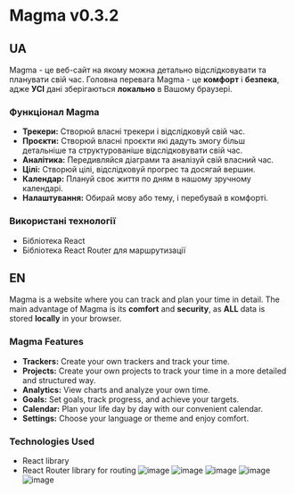 # Magma v0.3.2
## UA
Magma - це веб-сайт на якому можна детально відслідковувати та планувати свій час.
Головна перевага Magma - це **комфорт** і **безпека**, адже **УСІ** дані зберігаються **локально** в Вашому браузері.

### Функціонал Magma
- **Трекери:** Створюй власні трекери і відслідковуй свій час.
- **Проєкти:** Створюй власні проєкти які дадуть змогу більш детальніше та структурованіше відслідковувати свій час.
- **Аналітика:** Передивляйся діаграми та аналізуй свій власний час.
- **Цілі:** Створюй цілі, відслідковуй прогрес та досягай вершин.
- **Календар:** Плануй своє життя по дням в нашому зручному календарі.
- **Налаштування:** Обирай мову або тему, і перебувай в комфорті.

### Використані технології
- Бібліотека React
- Бібліотека React Router для маршрутизації

## EN
Magma is a website where you can track and plan your time in detail.
The main advantage of Magma is its **comfort** and **security**, as **ALL** data is stored **locally** in your browser.

### Magma Features
- **Trackers:** Create your own trackers and track your time.
- **Projects:** Create your own projects to track your time in a more detailed and structured way.
- **Analytics:** View charts and analyze your own time.
- **Goals:** Set goals, track progress, and achieve your targets.
- **Calendar:** Plan your life day by day with our convenient calendar.
- **Settings:** Choose your language or theme and enjoy comfort.

### Technologies Used
- React library
- React Router library for routing
![image](https://github.com/user-attachments/assets/3ad17880-baa4-410b-b220-b5e75d0f12ee)
![image](https://github.com/user-attachments/assets/772c07d9-cbdc-40ed-968d-3ba645bcb761)
![image](https://github.com/user-attachments/assets/86437914-1d2e-454a-88d0-fef028e81514)
![image](https://github.com/user-attachments/assets/1c81b137-a973-42a8-aeec-c4d464b4d3bf)
![image](https://github.com/user-attachments/assets/4bf46581-a9b7-4c5c-b419-e24c9a4385a4)







